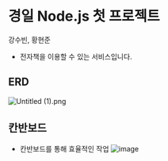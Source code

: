 # 경일 Node.js 첫 프로젝트
강수빈, 황현준

- 전자책을 이용할 수 있는 서비스입니다.



## ERD
![Untitled (1).png](https://prod-files-secure.s3.us-west-2.amazonaws.com/00cfdf0c-c31d-49b9-9a71-a7996dfdb700/9b8e27e2-85dc-4e09-bb49-1a6f8208c779/Untitled_(1).png)


## 칸반보드
- 칸반보드를 통해 효율적인 작업
![image](https://github.com/project-bookhub/bookhub/assets/54355780/50638cbd-51ad-41a1-b56a-7d8c7c675f07)

